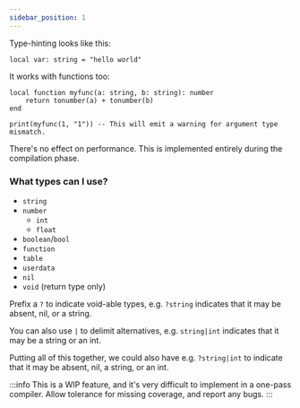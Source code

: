 ```yaml
---
sidebar_position: 1
---
```

Type-hinting looks like this:
```pluto showLineNumbers
local var: string = "hello world"
```
It works with functions too:
```pluto showLineNumbers
local function myfunc(a: string, b: string): number
    return tonumber(a) + tonumber(b)
end

print(myfunc(1, "1")) -- This will emit a warning for argument type mismatch.
```
There's no effect on performance. This is implemented entirely during the compilation phase.
### What types can I use?
- `string`
- `number`
  - `int`
  - `float`
- `boolean`/`bool`
- `function`
- `table`
- `userdata`
- `nil`
- `void` (return type only)

Prefix a `?` to indicate void-able types, e.g. `?string` indicates that it may be absent, nil, or a string.

You can also use `|` to delimit alternatives, e.g. `string|int` indicates that it may be a string or an int.

Putting all of this together, we could also have e.g. `?string|int` to indicate that it may be absent, nil, a string, or an int.

:::info
This is a WIP feature, and it's very difficult to implement in a one-pass compiler. Allow tolerance for missing coverage, and report any bugs.
:::